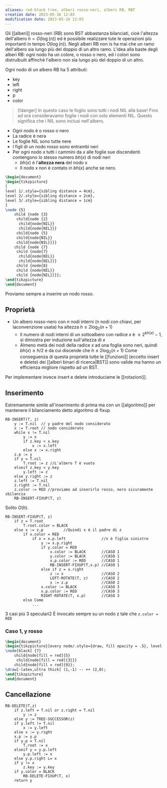 ```yaml
---
aliases: red-black tree, alberi rosso-neri, alberi RB, RBT
creation date: 2023-05-16 12:03
modification date: 2023-05-16 12:03
---
```


Gli [[alberi]] rosso-neri (RB) sono BST abbastanza bilanciati, cioè l'altezza dell'albero $h = O(\log(n))$ ed è possibile realizzare tute le operazioni più importanti in tempo $O(\log(n))$.
Negli alberi RB non is ha mai che un ramo dell'albero sia lungo più del doppio di un altro ramo. L'idea alla baste degli alberi RB: ogni nodo ha un colore, o rosso o nero, ed i colori sono distruibuiti affinchè l'albero non sia lungo più del doppio di un altro.


Ogni nodo di un albero RB ha 5 attributi:
- key
- left
- right
- p
- color

> [!danger]
> In questo caso le foglio sono tutti i nodi NIL alla base! Fino ad ora consideravamo foglie i nodi con solo elementi NIL. Questo significa che i NIL sono inclusi nell'albero.


- Ogni nodo è o rosso o nero
- La radice è nera
- Le foglie NIL sono tutte nere
- I figli di un nodo rosso sono entrambi neri
- Per ogni nodo $x$ tutti i cammini da $x$ alle foglie sue discendenti contengono lo stesso numero $bh(x)$ di nodi neri
	- $bh(x)$ è l'**altezza nera** del nodo x
	- Il nodo x non è contato in $bh(x)$ anche se nero.


```tikz
\begin{document}
\begin{tikzpicture}
[
level 1/.style={sibling distance = 4cm},
level 2/.style={sibling distance = 2cm},
level 3/.style={sibling distance = 1cm}
]
\node {5}
	child {node {3}
	 child{node {2}
	  child{node{NIL}}
	  child{node{NIL}}}
	 child{node {5}
	 child{node{NIL}}
	 child{node{NIL}}}}
	child {node {7}
	 child {node{7}
	  child{node{NIL}}
	  child{node{NIL}}}
	 child {node{8}
	 child {node{NIL}}
	 child {node{NIL}}}};
\end{tikzpicture}
\end{document}
```

Proviamo sempre a inserire un nodo rosso.

## Proprietà
- Un albero rosso-nero con $n$ nodi interni (n nodi con chiavi, per laconvenzione usata) ha altezza $h \leq 2\log_{2}(n+1)$ 
	- Il numero di nodi interni di un sottoalbero con radice $x$ è  $\geq 2^{bh(x)}-1$, si dimostra per induzione sull'altezza di $x$
	- Almeno metà dei nodi della radice $x$ ad una foglia sono neri, quindi $bh(x) \geq h / 2$ e da cui discende che $h \leq 2 \log_{2}(n+1)$
Come conseguenza di questa proprietà tutte le [[funzioni]] (eccetto insert e delete) dei [[alberi binari di ricerca|BST]] sono valide ma hanno un efficienza migliore rispetto ad un BST.

Per implementare invece insert e delete introduciame le [[rotazioni]].

## Inserimento
Estremamente simile all'inserimento di prima ma con un [[algoritmo]] per mantenere il bilanciamento detto algoritmo di fixup

```
RB-INSERT(T, z)
	y := T.nil  // y padre del nodo considerato
	x := T.root // nodo considerato
	while x != T.nil
		y := x
		if z.key < x.key
			x := x.left
		else x := x.right
	z.p := y
	if y = T.nil
		T.root := z //L'albero T è vuoto
	elseif z.key < y.key
		y.left := z
	else y.right := z
	z.left := T.nil
	z.right := T.nil
	z.color := RED //proviamo ad inserirlo rosso, nero sicuramente sbilancia
	RB-INSERT-FIXUP(T, z)
```

Solito $O(h)$.

```
RB-INSERT-FIXUP(T, z)
	if z = T.root
		T.root.color = BLACK
	else x := z.p         //Quindi x è il padre di z
		if x.color = RED 
			if x = x.p.left                //x è figlio sinistro 
				y := x.p.right
				if y.color = RED
					x.color := BLACK       //CASO 1
					y.color := BLACK       //CASO 1
					x.p.color := RED       //CASO 1
					RB-INSERT-FIXUP(T,x.p) //CASO 1
				else if z = x.right
					z := x                 //CASO 2
					LEFT-ROTATE(T, z)      //CASO 2
					x := z.p               //CASO 2
				x.color := BLACK           //CASO 3
				x.p.color := RED           //CASO 3
				RIGHT-ROTATE(T, x.p)       //CASO 3
		else Come 
			...
```
3 casi piú 3 speculari2
È invocato sempre su un nodo z tale che `z.color = RED`
### Caso 1, y rosso
```tikz
\begin{document}
\begin{tikzpicture}[every node/.style={draw, fill opacity = .5}, level 1/.style={fill = black}, level 2/.style={fill = red}]
\node[black] {7}
	child{node[fill = red]{5}
	 child{node[fill = red]{3}}}
	child{node[fill = red]{9}};
\draw[-latex,ultra thick] (1,-1) -- ++ (2,0);
\end{tikzpicture}
\end{document}
```

## Cancellazione

```
RB-DELETE(T,z)
	if z.left = T.nil or z.right = T.nil
		y := z
	else y := TREE-SUCCESSOR(z)
	if y.left != T.nil
		x := y.left
	else x := y.right
	x.p := y.p
	if y.p = T.nil
		T.root := x
	elseif y = y.p.left
		y.p.left := x
	else y.p.right L= x
	if y != x
		z.key := y.key
	if y.color = BLACK
		RB-DELETE-FIXUP(T, x)
	return y
```
